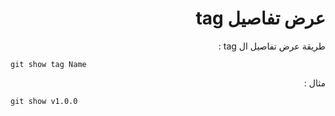 ﻿# <div dir=rtl> عرض تفاصيل tag</div>



<div dir=rtl> طريقة عرض تفاصيل ال tag : </div>

`git show tag Name`

<div dir=rtl> مثال :  </div>

`git show v1.0.0`





 



